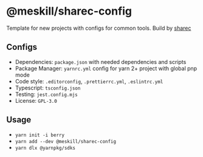 # @meskill/sharec-config

Template for new projects with configs for common tools. Build by [sharec](https://github.com/lamartire/sharec)

## Configs

- Dependencies: `package.json` with needed dependencies and scripts
- Package Manager: `yarnrc.yml` config for yarn 2+ project with global pnp mode
- Code style: `.editorconfig`, `.prettierrc.yml`, `.eslintrc.yml`
- Typescript: `tsconfig.json`
- Testing: `jest.config.mjs`
- License: `GPL-3.0`

## Usage

- `yarn init -i berry`
- `yarn add --dev @meskill/sharec-config`
- `yarn dlx @yarnpkg/sdks`
